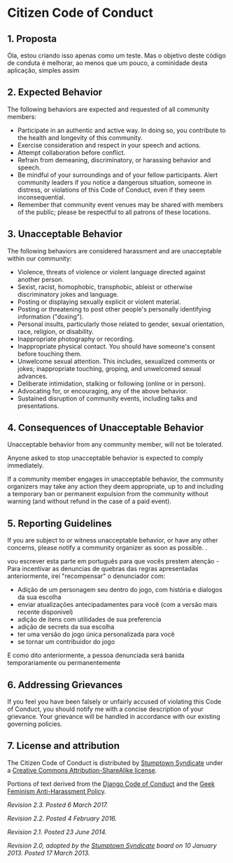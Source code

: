 # Citizen Code of Conduct

## 1. Proposta

Óla, estou criando isso apenas como um teste. Mas o objetivo deste código de conduta é melhorar, ao menos que um pouco, a cominidade desta aplicação, simples assim

## 2. Expected Behavior

The following behaviors are expected and requested of all community members:

 * Participate in an authentic and active way. In doing so, you contribute to the health and longevity of this community.
 * Exercise consideration and respect in your speech and actions.
 * Attempt collaboration before conflict.
 * Refrain from demeaning, discriminatory, or harassing behavior and speech.
 * Be mindful of your surroundings and of your fellow participants. Alert community leaders if you notice a dangerous situation, someone in distress, or violations of this Code of Conduct, even if they seem inconsequential.
 * Remember that community event venues may be shared with members of the public; please be respectful to all patrons of these locations.

## 3. Unacceptable Behavior

The following behaviors are considered harassment and are unacceptable within our community:

 * Violence, threats of violence or violent language directed against another person.
 * Sexist, racist, homophobic, transphobic, ableist or otherwise discriminatory jokes and language.
 * Posting or displaying sexually explicit or violent material.
 * Posting or threatening to post other people's personally identifying information ("doxing").
 * Personal insults, particularly those related to gender, sexual orientation, race, religion, or disability.
 * Inappropriate photography or recording.
 * Inappropriate physical contact. You should have someone's consent before touching them.
 * Unwelcome sexual attention. This includes, sexualized comments or jokes; inappropriate touching, groping, and unwelcomed sexual advances.
 * Deliberate intimidation, stalking or following (online or in person).
 * Advocating for, or encouraging, any of the above behavior.
 * Sustained disruption of community events, including talks and presentations.

## 4. Consequences of Unacceptable Behavior

Unacceptable behavior from any community member, will not be tolerated.

Anyone asked to stop unacceptable behavior is expected to comply immediately.

If a community member engages in unacceptable behavior, the community organizers may take any action they deem appropriate, up to and including a temporary ban or permanent expulsion from the community without warning (and without refund in the case of a paid event).

## 5. Reporting Guidelines

If you are subject to or witness unacceptable behavior, or have any other concerns, please notify a community organizer as soon as possible. .

vou escrever esta parte em português para que vocês prestem atenção - Para incentivar as denuncias de quebras das regras apresentadas anteriormente, irei "recompensar" o denunciador com:
* Adição de um personagem seu dentro do jogo, com história e dialogos da sua escolha
* enviar atualizações antecipadamentes para você (com a versão mais recente disponivel)
* adição de itens com utilidades de sua preferencia
* adição de secrets da sua escolha
* ter uma versão do jogo única personalizada para você
* se tornar um contribuidor do jogo

E como dito anteriormente, a pessoa denunciada será banida temporariamente ou permanentemente
## 6. Addressing Grievances

If you feel you have been falsely or unfairly accused of violating this Code of Conduct, you should notify me with a concise description of your grievance. Your grievance will be handled in accordance with our existing governing policies. 


## 7. License and attribution

The Citizen Code of Conduct is distributed by [Stumptown Syndicate](http://stumptownsyndicate.org) under a [Creative Commons Attribution-ShareAlike license](http://creativecommons.org/licenses/by-sa/3.0/). 

Portions of text derived from the [Django Code of Conduct](https://www.djangoproject.com/conduct/) and the [Geek Feminism Anti-Harassment Policy](http://geekfeminism.wikia.com/wiki/Conference_anti-harassment/Policy).

_Revision 2.3. Posted 6 March 2017._

_Revision 2.2. Posted 4 February 2016._

_Revision 2.1. Posted 23 June 2014._

_Revision 2.0, adopted by the [Stumptown Syndicate](http://stumptownsyndicate.org) board on 10 January 2013. Posted 17 March 2013._
